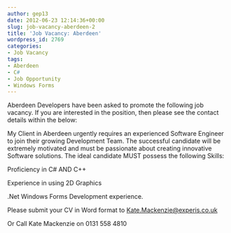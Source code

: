```yaml
---
author: gep13
date: 2012-06-23 12:14:36+00:00
slug: job-vacancy-aberdeen-2
title: 'Job Vacancy: Aberdeen'
wordpress_id: 2769
categories:
- Job Vacancy
tags:
- Aberdeen
- C#
- Job Opportunity
- Windows Forms
---
```


Aberdeen Developers have been asked to promote the following job vacancy. If you are interested in the position, then please see the contact details within the below:





My Client in Aberdeen urgently requires an experienced Software Engineer to join their growing Development Team. The successful candidate will be extremely motivated and must be passionate about creating innovative Software solutions. The ideal candidate MUST possess the following Skills:



Proficiency in C# AND C++



Experience in using 2D Graphics



.Net Windows Forms Development experience.



Please submit your CV in Word format to [Kate.Mackenzie@experis.co.uk](mailto:Kate.Mackenzie@experis.co.uk)



Or Call Kate Mackenzie on 0131 558 4810


